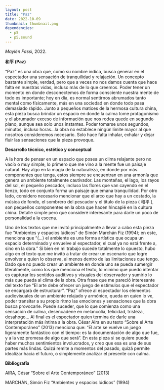 ```yaml
---
layout: post
title: "Paz"
date: 2022-10-09
thumbnail: thumbnail.png
dependencies:
  - p5
  - p5.sound
---
```


<div id="div-sketch">
  <script type="text/javascript" src="sketch.js"></script>
</div>

_Maylén Fassi_, 2022.

**和平 (Paz)**

“Paz” es una obra que, como su nombre indica, busca generar en el espectador una sensación de tranquilidad y relajación. Un concepto bastante simple, verdad, pero que a veces no nos damos cuenta que hace falta en nuestras vidas, incluso más de lo que creemos. Poder tener un momento en donde desconectemos de forma consciente nuestra mente de todo es importante; hoy en día, es normal sentirnos abrumados tanto mental como físicamente, más en una sociedad en donde todo pasa demasiado rápido. Junto a pequeños matices de la hermosa cultura china, esta pieza busca brindar un espacio en donde la calma tome protagonismo y el abrumador exceso de información que nos rodea quede en segundo plano, aunque sea solo unos instantes. Poder tomarse unos segundos, minutos, incluso horas…la obra no establece ningún límite mayor al que nosotros consideremos necesario. Solo hace falta inhalar, exhalar y dejar fluir las sensaciones que la pieza provoque. 


**Desarrollo técnico, estético y conceptual**

A la hora de pensar en un espacio que posea un clima relajante pero no vacío o muy simple, lo primero que me vino a la mente fue un paisaje natural. Hay algo en la magia de la naturaleza, en donde por más componentes que tenga, estos siempre se encuentran en una armonía que genera un ambiente totalmente cautivador. Las montañas, el lago, los rayos del sol, el pequeño pescador, incluso las flores que van cayendo en el lienzo, todo en conjunto forma un paisaje que emana tranquilidad. 
Por otro lado, considero necesario mencionar que el arco que hay a un costado, la música de fondo, el sombrero del pescador y el título de la pieza ( 和平 ), son pequeños componentes en la obra que hacen hincapié en la cultura china. Detalle simple pero que consideré interesante para darle un poco de personalidad a la escena. 

Uno de los textos que me invitó principalmente a llevar a cabo esta pieza fue “Ambientes y espacios lúdicos” de Simón Marchán Fiz (1994); en este, menciona que “(...) el ambiente es una forma artística que ocupa un espacio determinado y envuelve al espectador, el cual ya no está frente a, sino en la obra.” Si bien en mi trabajo sucede totalmente lo opuesto, hubo algo en el texto que me invitó a tratar de crear un escenario que logre envolver a quien lo observa, al menos dentro de las limitaciones que tengo. Dado que no puedo crear un ambiente en donde uno se pueda sumergir literalmente, como los que menciona el texto, lo mínimo que puedo intentar es capturar los sentidos auditivos y visuales del observador y sumirlo lo más que pueda al clima de la obra.
Otra frase que me pareció interesante del texto fue “El arte debe ofrecer un juego de estímulos que el espectador se encargará de estructurar”. “Paz” ofrece al espectador los elementos audiovisuales de un ambiente relajado y armónico, queda en quien lo ve, poder transitar a su propio ritmo las emociones y sensaciones que la obra busca provocarle. Puede suceder, que lo que comienza como una sensación de calma, desencadene en melancolía, felicidad, tristeza, desahogo… Al final es el espectador quien termina de darle una interpretación más íntima a la obra. 
César Aira en su texto “Sobre el Arte Contemporáneo” (2013) menciona que: “El arte se vuelve un juego ligeramente fantástico con el tiempo: es la documentación de algo que fue, y a la vez promesa de algo que será”. En esta pieza si se quiere puede haber muchos sentimientos involucrados, y creo que esa es una de sus partes más lindas. Quizá remite a momentos del pasado, quizá permite idealizar hacia el futuro, o simplemente analizar el presente con calma. 


**Bibliografía**

AIRA, César “Sobre el Arte Contemporáneo” (2013)

MARCHÁN, Simón Fiz “Ambientes y espacios lúdicos” (1994)